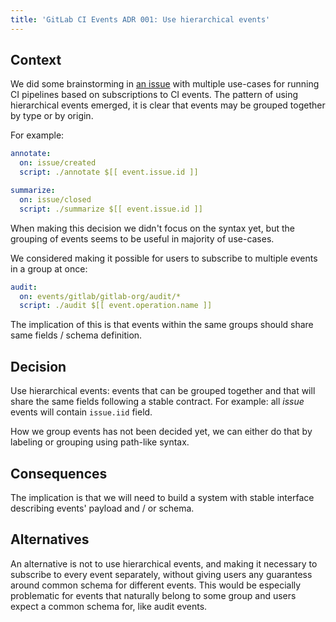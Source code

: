 ```yaml
---
title: 'GitLab CI Events ADR 001: Use hierarchical events'
---
```


## Context

We did some brainstorming in [an issue](https://gitlab.com/gitlab-org/gitlab/-/issues/424865)
with multiple use-cases for running CI pipelines based on subscriptions to CI
events. The pattern of using hierarchical events emerged, it is clear that
events may be grouped together by type or by origin.

For example:

```yaml
annotate:
  on: issue/created
  script: ./annotate $[[ event.issue.id ]]

summarize:
  on: issue/closed
  script: ./summarize $[[ event.issue.id ]]
```

When making this decision we didn't focus on the syntax yet, but the grouping
of events seems to be useful in majority of use-cases.

We considered making it possible for users to subscribe to multiple events in a
group at once:

```yaml
audit:
  on: events/gitlab/gitlab-org/audit/*
  script: ./audit $[[ event.operation.name ]]
```

The implication of this is that events within the same groups should share same
fields / schema definition.

## Decision

Use hierarchical events: events that can be grouped together and that will
share the same fields following a stable contract. For example: all _issue_
events will contain `issue.iid` field.

How we group events has not been decided yet, we can either do that by
labeling or grouping using path-like syntax.

## Consequences

The implication is that we will need to build a system with stable interface
describing events' payload and / or schema.

## Alternatives

An alternative is not to use hierarchical events, and making it necessary to
subscribe to every event separately, without giving users any guarantess around
common schema for different events. This would be especially problematic for
events that naturally belong to some group and users expect a common schema
for, like audit events.
